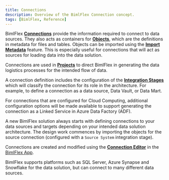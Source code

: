 ```yaml
---
title: Connections
description: Overview of the BimlFlex Connection concept.
tags: [BimlFlex, Reference]
---
```

BimlFlex [**Connections**](bimlflex-connection-editor) provide the information required to connect to data sources. They also acts as containers for [**Objects**](bimlflex-object-editor), which are the definitions in metadata for files and tables. Objects can be imported using the [**Import Metadata**](bimlflex-concepts-importing-metadata) feature. This is especially useful for connections that will act as sources for loading data into the data solution.

Connections are used in [**Projects**](bimlflex-project-editor) to direct BimlFlex in generating the data logistics processes for the intended flow of data.

A connection definition includes the configuration of the [**Integration Stages**](xref:bimlflex-connection-editor#integration-stages) which will classify the connection for its role in the architecture. For example, to define a connection as a data source, Data Vault, or Data Mart.

For connections that are configured for Cloud Computing, additional configuration options will be made available to support generating the connection as a Linked Service in Azure Data Factory (ADF).

A new BimlFlex solution always starts with defining connections to your data sources and targets depending on your intended data solution architecture. The design work commences by importing the objects for the source connection (configured with a `Source System` integration stage).

Connections are created and modified using the [**Connection Editor**](bimlflex-connection-editor) in the [BimlFlex App](metadata-editors-overview).

BimlFlex supports platforms such as SQL Server, Azure Synapse and Snowflake for the data solution, but can connect to many different data sources.
